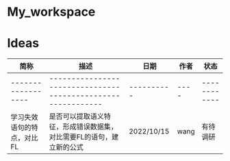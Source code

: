 # My_workspace
# Ideas

| 简称               | 描述                                                         | 日期       | 作者 | 状态         |
| ------------------ | ------------------------------------------------------------ | ---------- | ---- | ------------ |
| ------------------ | ------------------------------------------------------------ | ---------- | ---- | ------------ |
| 学习失效语句的特点，对比FL    | 是否可以提取语义特征，形成错误数据集，对比需要FL的语句，建立新的公式|2022/10/15 |wang  |有待调研 |


